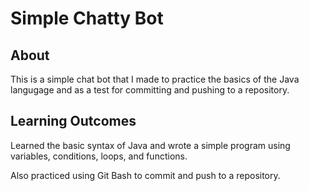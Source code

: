 # Simple Chatty Bot #

## About ##

This is a simple chat bot that I made to practice the basics of the Java langugage and as a test for committing and pushing to a repository.

## Learning Outcomes ##

Learned the basic syntax of Java and wrote a simple program using variables, conditions, loops, and functions.

Also practiced using Git Bash to commit and push to a repository.